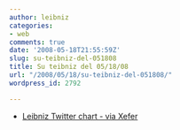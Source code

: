 ```yaml
---
author: leibniz
categories:
- web
comments: true
date: '2008-05-18T21:55:59Z'
slug: su-teibniz-del-051808
title: Su teibniz del 05/18/08
url: "/2008/05/18/su-teibniz-del-051808/"
wordpress_id: 2792

---
```

* [Leibniz Twitter chart - via Xefer](http://feeds.feedburner.com/~r/teibniz/~3/292897151/35225044)


